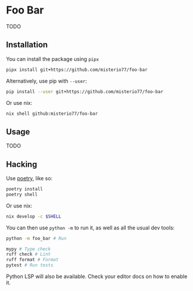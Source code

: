 # Foo Bar

TODO

## Installation

You can install the package using `pipx`
```bash
pipx install git+https://github.com/misterio77/foo-bar
```

Alternatively, use pip with `--user`:
```bash
pip install --user git+https://github.com/misterio77/foo-bar
```

Or use nix:
```bash
nix shell github:misterio77/foo-bar
```

## Usage

TODO

## Hacking

Use [poetry](https://python-poetry.org/), like so:

```bash
poetry install
poetry shell
```

Or use nix:
```bash
nix develop -c $SHELL
```

You can then use `python -m` to run it, as well as all the usual dev tools:

```bash
python -m foo_bar # Run

mypy # Type check
ruff check # Lint
ruff format # Format
pytest # Run tests
```

Python LSP will also be available. Check your editor docs on how to enable it.
